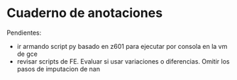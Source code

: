 # Cuaderno de anotaciones

Pendientes:

- ir armando script py basado en z601 para ejecutar por consola en la vm de gce
- revisar scripts de FE. Evaluar si usar variaciones o diferencias. Omitir los pasos de imputacion de nan
